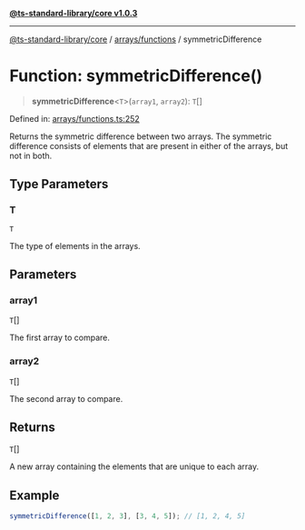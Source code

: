 [**@ts-standard-library/core v1.0.3**](../../../README.md)

***

[@ts-standard-library/core](../../../modules.md) / [arrays/functions](../README.md) / symmetricDifference

# Function: symmetricDifference()

> **symmetricDifference**\<`T`\>(`array1`, `array2`): `T`[]

Defined in: [arrays/functions.ts:252](https://github.com/gabaudette/ts-stdlib/blob/be448e6a9d9c20c6c2f27f6550ce4e65fc8c9b89/packages/core/src/arrays/functions.ts#L252)

Returns the symmetric difference between two arrays.
The symmetric difference consists of elements that are present in either of the arrays, but not in both.

## Type Parameters

### T

`T`

The type of elements in the arrays.

## Parameters

### array1

`T`[]

The first array to compare.

### array2

`T`[]

The second array to compare.

## Returns

`T`[]

A new array containing the elements that are unique to each array.

## Example

```typescript
symmetricDifference([1, 2, 3], [3, 4, 5]); // [1, 2, 4, 5]
```
